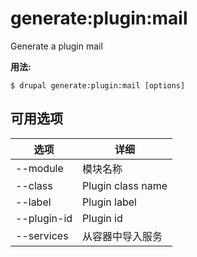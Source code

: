 # generate:plugin:mail
Generate a plugin mail

**用法:**
```
$ drupal generate:plugin:mail [options] 
```

## 可用选项
选项 | 详细
-------|-------------
--module | 模块名称
--class | Plugin class name
--label | Plugin label
--plugin-id | Plugin id
--services | 从容器中导入服务
